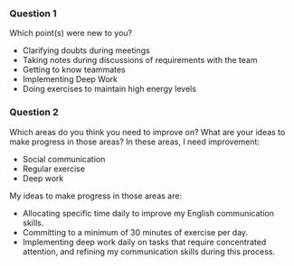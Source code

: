 ### Question 1
Which point(s) were new to you?
- Clarifying doubts during meetings
- Taking notes during discussions of requirements with the team
- Getting to know teammates
- Implementing Deep Work
- Doing exercises to maintain high energy levels

### Question 2
Which areas do you think you need to improve on? What are your ideas to make progress in those areas?
In these areas, I need improvement:
- Social communication
- Regular exercise
- Deep work

My ideas to make progress in those areas are:
- Allocating specific time daily to improve my English communication skills.
- Committing to a minimum of 30 minutes of exercise per day.
- Implementing deep work daily on tasks that require concentrated attention, and refining my communication skills during this process.
